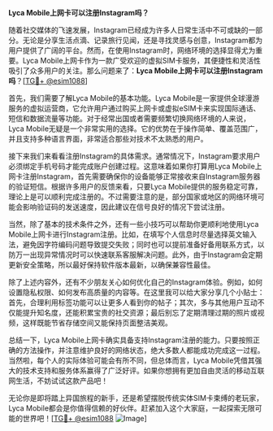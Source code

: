 **Lyca Mobile上网卡可以注册Instagram吗？**

随着社交媒体的飞速发展，Instagram已经成为许多人日常生活中不可或缺的一部分。无论是分享生活点滴、记录旅行见闻，还是寻找灵感与创意，Instagram都为用户提供了广阔的平台。然而，在使用Instagram时，网络环境的选择显得尤为重要。Lyca Mobile上网卡作为一款广受欢迎的虚拟SIM卡服务，其便捷性和灵活性吸引了众多用户的关注。那么问题来了：**Lyca Mobile上网卡可以注册Instagram吗**？[[TG💪+ @esim1088](https://t.me/s/esim1088)]

首先，我们需要了解Lyca Mobile的基本功能。Lyca Mobile是一家提供全球漫游服务的虚拟运营商，它允许用户通过购买上网卡或虚拟eSIM卡来实现国际通话、短信和数据流量等功能。对于经常出国或者需要频繁切换网络环境的人来说，Lyca Mobile无疑是一个非常实用的选择。它的优势在于操作简单、覆盖范围广，并且支持多种语言界面，非常适合那些对技术不太熟悉的用户。

接下来我们来看看注册Instagram的具体需求。通常情况下，Instagram要求用户必须绑定手机号码才能完成账户创建过程。这意味着如果你打算用Lyca Mobile上网卡注册Instagram，首先需要确保你的设备能够正常接收来自Instagram服务器的验证短信。根据许多用户的反馈来看，只要Lyca Mobile提供的服务稳定可靠，理论上是可以顺利完成注册的。不过需要注意的是，部分国家或地区的网络环境可能会影响验证码的发送速度，因此建议在信号良好的情况下尝试注册。

当然，除了基本的技术条件之外，还有一些小技巧可以帮助你更顺利地使用Lyca Mobile上网卡进行Instagram注册。比如，在填写个人信息时尽量选择英文输入法，避免因字符编码问题导致提交失败；同时也可以提前准备好备用联系方式，以防万一出现异常情况时可以快速联系客服解决问题。此外，由于Instagram会定期更新安全策略，所以最好保持软件版本最新，以确保兼容性最佳。

除了上述内容外，还有不少朋友关心如何优化自己的Instagram体验。例如，如何设置隐私权限、如何发布高质量的内容等。在这里我可以给大家分享几个小贴士：首先，合理利用标签功能可以让更多人看到你的帖子；其次，多与其他用户互动不仅能提升知名度，还能积累宝贵的社交资源；最后别忘了定期清理过期的照片或视频，这样既能节省存储空间又能保持页面整洁美观。

总结一下，Lyca Mobile上网卡确实具备支持Instagram注册的能力。只要按照正确的方法操作，并注意维护良好的网络状态，绝大多数人都能成功完成这一过程。当然啦，每个人的实际体验可能会有所不同，但总体而言，Lyca Mobile凭借其强大的技术支持和服务体系赢得了广泛好评。如果你想拥有更加自由灵活的移动互联网生活，不妨试试这款产品吧！

无论你是即将踏上异国旅程的新手，还是希望摆脱传统实体SIM卡束缚的老玩家，Lyca Mobile都会是你值得信赖的好伙伴。赶紧加入这个大家庭，一起探索无限可能的世界吧！[[TG💪+ @esim1088](https://t.me/s/esim1088) ![Image](https://i.postimg.cc/4NQfJmqS/Snipaste-2025-05-13-00-14-12.png)]